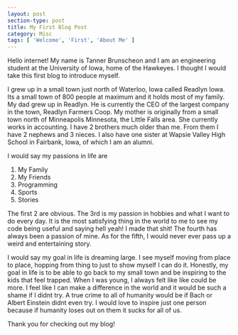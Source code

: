 ```yaml
---
layout: post
section-type: post
title: My First Blog Post
category: Misc
tags: [ 'Welcome', 'First', 'About Me' ]
---
```

<p> Hello internet! My name is Tanner Brunscheon and I am an engineering student at the University of Iowa,
home of the Hawkeyes. I thought I would take this first blog to introduce myself.</p>
<p> I grew up in a small town just north of Waterloo, Iowa called Readlyn Iowa. Its a small town of 800 people
at maximum and it holds most of my family. My dad grew up in Readlyn. He is currently the CEO of the largest company
in the town, Readlyn Farmers Coop. My mother is originally from a small town north of Minneapolis Minnesota, the
Little Falls area. She currently works in accounting. I have 2 brothers much older than me. From them I have 2 nephews
and 3 nieces. I also have one sister at Wapsie Valley High School in Fairbank, Iowa, of which I am an alumni.</p>
<p>I would say my passions in life are
<ol>
    <li>My Family</li>
    <li>My Friends</li>
    <li>Programming</li>
    <li>Sports</li>
    <li>Stories</li>
</ol></p>

<p>The first 2 are obvious. The 3rd is my passion in hobbies and what I want to do every day. It is the
most satisfying thing in the world to me to see my code being useful and saying hell yeah! I made that shit! The fourth
has always been a passion of mine. As for the fifth, I would never ever pass up a weird and entertaining story.</p>

<p> I would say my goal in life is dreaming large. I see myself moving from place to place, hopping from thing to
just to show myself I can do it. Honestly, my goal in life is to be able to go back to my small town and be inspiring to
the kids that feel trapped. When I was young, I always felt like like could be more. I feel like I can make a difference
in the world and it would be such a shame if I didnt try. A true crime to all of humanity would be if Bach or Albert Einstein
didnt even try. I would love to inspire just one person because if humanity loses out on them it sucks for all of us.</p>

<p>Thank you for checking out my blog!</p>
